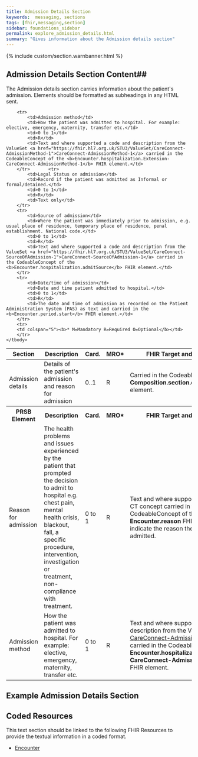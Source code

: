 ```yaml
---
title: Admission Details Section
keywords:  messaging, sections
tags: [fhir,messaging,section]
sidebar: foundations_sidebar
permalink: explore_admission_details.html
summary: "Gives information about the Admission details section"
---
```


{% include custom/section.warnbanner.html %}

## Admission Details Section Content##
The Admission details section carries information about the patient's admission. Elements should be formatted as subheadings in any HTML sent.

<table style="width:100%;max-width: 100%;">
	<thead>
		<tr>
			<th width="15%">Section</th>
			<th width="35%">Description</th>
			<th width="5%">Card.</th>
			<th width="5%">MRO*</th>
			<th width="40%">FHIR Target and Guidance</th>
		</tr>
	</thead>
	<tbody>
		<tr>
			<td>Admission details</td>
			<td>Details of the patient's admission and reason for admission</td>
			<td>0..1</td>
			<td>R</td>
			<td>Carried in the CodeableConcept of <b>Composition.section.code</b> FHIR element.</td>
		</tr>
		<tr>
			<th>PRSB Element</th>
			<th>Description</th>
			<th>Card.</th>
			<th>MRO*</th>
			<th>FHIR Target and Guidance</th>		
		</tr>
		<tr>
			<td>Reason for admission</td>
			<td>The health problems and issues experienced by the patient that prompted the decision to admit to hospital e.g. chest pain, mental health crisis, blackout, fall, a specific procedure, intervention, investigation or treatment, non-compliance with treatment.</td>
			<td>0 to 1</td>
			<td>R</td>
			<td>Text and where supported a SNOMED CT concept carried in the CodeableConcept of the <b>Encounter.reason</b> FHIR element to indicate the reason the patient was admitted.</td>
		</tr>
		<tr>
			<td>Admission method</td>
			<td>How the patient was admitted to hospital. For example: elective, emergency, maternity, transfer etc.</td>
			<td>0 to 1</td>
			<td>R</td>
			<td>Text and where supported a code and description from the ValueSet <a href="https://fhir.hl7.org.uk/STU3/ValueSet/CareConnect-AdmissionMethod-1">CareConnect-AdmissionMethod-1</a> carried in the CodeableConcept of the <b>Encounter.hospitalization.Extension-CareConnect-AdmissionMethod-1</b> FHIR element.</td>
		</tr>

		<tr>
			<td>Admission method</td>
			<td>How the patient was admitted to hospital. For example: elective, emergency, maternity, transfer etc.</td>
			<td>0 to 1</td>
			<td>R</td>
			<td>Text and where supported a code and description from the ValueSet <a href="https://fhir.hl7.org.uk/STU3/ValueSet/CareConnect-AdmissionMethod-1">CareConnect-AdmissionMethod-1</a> carried in the CodeableConcept of the <b>Encounter.hospitalization.Extension-CareConnect-AdmissionMethod-1</b> FHIR element.</td>
		</tr>		<tr>
			<td>Legal Status on admission</td>
			<td>Record if the patient was admitted as Informal or formal/detained.</td>
			<td>0 to 1</td>
			<td>R</td>
			<td>Text only</td>
		</tr>
		<tr>
			<td>Source of admission</td>
			<td>Where the patient was immediately prior to admission, e.g. usual place of residence, temporary place of residence, penal establishment. National code.</td>
			<td>0 to 1</td>
			<td>R</td>
			<td>Text and where supported a code and description from the ValueSet <a href="https://fhir.hl7.org.uk/STU3/ValueSet/CareConnect-SourceOfAdmission-1">CareConnect-SourceOfAdmission-1</a> carried in the CodeableConcept of the <b>Encounter.hospitalization.admitSource</b> FHIR element.</td>
		</tr>
		<tr>
			<td>Date/time of admission</td>
			<td>Date and time patient admitted to hospital.</td>
			<td>0 to 1</td>
			<td>R</td>
			<td>The date and time of admission as recorded on the Patient Administration System (PAS) as text and carried in the <b>Encounter.period.start</b> FHIR element.</td>
		</tr>
		<tr>
		<td colspan="5"><b>* M=Mandatory R=Required O=Optional</b></td>
		</tr>
	</tbody>
</table>


##  Example Admission Details Section ##

<script src="https://gist.github.com/IOPS-DEV/063615bfb87522015e0c37ef7f06d4fd.js"></script>

## Coded Resources ##

This text section should be linked to the following FHIR Resources to provide the textual information in a coded format.

- [Encounter](workflow_encounter.html)






